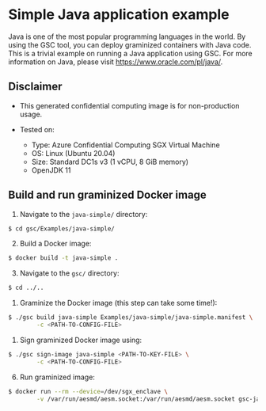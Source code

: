 # Simple Java application example

Java is one of the most popular programming languages in the world. By using the GSC tool, you can
deploy graminized containers with Java code. This is a trivial example on running
a Java application using GSC. For more information on Java, please visit
https://www.oracle.com/pl/java/.

## Disclaimer

* This generated confidential computing image is for non-production usage.

* Tested on:
  - Type: Azure Confidential Computing SGX Virtual Machine
  - OS: Linux (Ubuntu 20.04)
  - Size: Standard DC1s v3 (1 vCPU, 8 GiB memory)
  - OpenJDK 11

## Build and run graminized Docker image

1. Navigate to the `java-simple/` directory:

```bash
$ cd gsc/Examples/java-simple/
```

2. Build a Docker image:

```bash
$ docker build -t java-simple .
```

3. Navigate to the `gsc/` directory:

```bash
$ cd ../..
```

1. Graminize the Docker image (this step can take some time!):

```bash
$ ./gsc build java-simple Examples/java-simple/java-simple.manifest \
        -c <PATH-TO-CONFIG-FILE>
```

1. Sign graminized Docker image using:

```bash
$ ./gsc sign-image java-simple <PATH-TO-KEY-FILE> \
        -c <PATH-TO-CONFIG-FILE>
```

6. Run graminized image: 

```bash
$ docker run --rm --device=/dev/sgx_enclave \
        -v /var/run/aesmd/aesm.socket:/var/run/aesmd/aesm.socket gsc-java-simple
```
